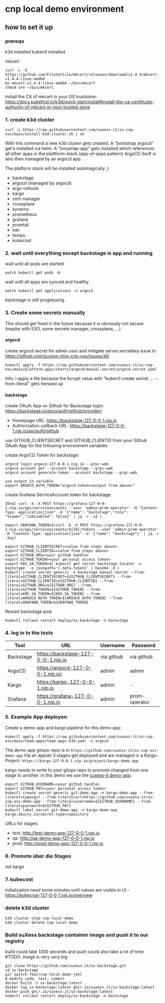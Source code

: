 # cnp local demo environment

## how to set it up

### prereqs

k3d installed
kubectl installed

mkcert

```
curl -L -O https://github.com/FiloSottile/mkcert/releases/download/v1.4.4/mkcert-v1.4.4-linux-amd64
mv mkcert-v1.4.4-linux-amd64 ~/bin/mkcert
chmod u+x ~/bin/mkcert
```

install the CA of mkcert in your OS truststore: https://docs.kubefirst.io/k3d/quick-start/install#install-the-ca-certificate-authority-of-mkcert-in-your-trusted-store


### 1. create k3d cluster

```
curl -L https://raw.githubusercontent.com/suxess-it/sx-cnp-oss/main/install-k3d-cluster.sh | sh
```

With this command a new k3d cluster gets created.
A "bootstrap argocd" get's installed via helm.
A "boostrap-app" gets installed which references all other apps in the plattform-stack (app-of-apps pattern)
ArgoCD itself is also then managed by an argocd app.

The platform stack will be installed automagically ;)

* backstage
* argocd (managed by argocd)
* argo-rollouts
* kargo
* cert-manager
* crossplane
* kyverno
* prometheus
* grafana
* promtail
* loki
* tempo
* kubecost

### 2. wait until everything except backstage is app and running

wait until all pods are started:

```
watch kubectl get pods -A
```

wait until all apps are synced and healthy

```
watch kubectl get applications -n argocd
```

backstage is still progressing. 

### 3. Create some secrets manually

This should get fixed in the future because it is obviously not secure (maybe with ESO, some secrets manager, crossplane, ...)

#### argocd

create argocd secret for admin user and mitigate server.secretkey issue to https://github.com/suxess-it/sx-cnp-oss/issues/48

```
kubectl apply -f https://raw.githubusercontent.com/suxess-it/sx-cnp-oss/main/platform-apps/charts/argocd/manual-secret/argocd-secret.yaml
```
Info: I apply a file because the bcrypt value with "kubectl create secret ... --from-literal" gets messed up

#### backstage

create OAuth App on Github for Backstage login: https://backstage.io/docs/auth/github/provider/

- Homepage URL: https://backstage-127-0-0-1.nip.io
- Authorization callback URL: https://backstage-127-0-0-1.nip.io/api/auth/github

use GITHUB_CLIENTSECRET and GITHUB_CLIENTID from your Github OAuth App for the following environment variables.

create ArgoCD Token for backstage:
```
argocd login argocd-127-0-0-1.nip.io --grpc-web
argocd account get --account backstage --grpc-web
argocd account generate-token --account backstage --grpc-web

use output in variable
export ARGOCD_AUTH_TOKEN="argocd.token=<output from above>"
```

create Grafana ServiceAccount token for backstage:

```
ID=$( curl -k -X POST https://grafana-127-0-0-1.nip.io/api/serviceaccounts --user 'admin:prom-operator' -H "Content-Type: application/json" -d '{"name": "backstage","role": "Viewer","isDisabled": false}' | jq -r .id )

export GRAFANA_TOKEN=$(curl -k -X POST https://grafana-127-0-0-1.nip.io/api/serviceaccounts/${ID}/tokens --user 'admin:prom-operator' -H "Content-Type: application/json" -d '{"name": "backstage"}' | jq -r .key)
```


```
export GITHUB_CLIENTSECRET=<value from steps above>
export GITHUB_CLIENTID=<value from steps above>
export GITHUB_ORG=<your github handle>
export GITHUB_TOKEN=<your personal access token>
export K8S_SA_TOKEN=$( kubectl get secret backstage-locator -n backstage  -o jsonpath='{.data.token}' | base64 -d )
kubectl create secret generic -n backstage manual-secret --from-literal=GITHUB_CLIENTSECRET=${GITHUB_CLIENTSECRET} --from-literal=GITHUB_CLIENTID=${GITHUB_CLIENTID} --from-literal=GITHUB_ORG=${GITHUB_ORG} --from-literal=GITHUB_TOKEN=${GITHUB_TOKEN} --from-literal=K8S_SA_TOKEN=${K8S_SA_TOKEN} --from-literal=ARGOCD_AUTH_TOKEN=${ARGOCD_AUTH_TOKEN} --from-literal=GRAFANA_TOKEN=${GRAFANA_TOKEN}
```

Restart backstage pod:

```
kubectl rollout restart deploy/sx-backstage -n backstage
```

### 4. log in to the tools

| Tool    | URL | Username | Password |
| -------- | ------- | ------- | ------- |
| Backstage  | https://backstage-127-0-0-1.nip.io | via github | via github |
| ArgoCD | https://argocd-127-0-0-1.nip.io/ | admin | admin |
| Kargo | https://kargo-127-0-0-1.nip.io     | admin | - |
| Grafana    | https://grafana-127-0-0-1.nip.io | admin | prom-operator |

### 5. Example App deployen

Create a demo-app and kargo pipeline for this demo app:
```
kubectl apply -f https://raw.githubusercontent.com/suxess-it/sx-cnp-oss/main/team-apps/team-apps-k3d.yaml -n argocd
```

The demo-app gitops-repo is in `https://github.com/suxess-it/sx-cnp-oss-demo-app`
Via an appset 3 stages get deployed and are managed in a Kargo-Project: `https://kargo-127-0-0-1.nip.io/project/kargo-demo-app`

kargo needs to write to your gitops repo to promote changed from one stage to another. in this demo we use the [suxess-it demo-app](https://github.com/suxess-it/sx-cnp-oss-demo-app).

```
export GITHUB_USERNAME=<your github handle>
export GITHUB_PAT=<your personal access token>
kubectl create secret generic git-demo-app -n kargo-demo-app --from-literal=type=git --from-literal=url=https://github.com/suxess-it/sx-cnp-oss-demo-app --from-literal=username=${GITHUB_USERNAME} --from-literal=password=${GITHUB_PAT}
kubectl label secret git-demo-app -n kargo-demo-app kargo.akuity.io/secret-type=repository
```

URLs for stages:

- test: http://test-demo-app-127-0-0-1.nip.io
- qa: http://qa-demo-app-127-0-0-1.nip.io
- prod: http://prod-demo-app-127-0-0-1.nip.io

### 6. Promote über die Stages

mit kargo

### 7. kubecost

initialization need some minutes until values are visible in UI - https://kubecost-127-0-0-1.nip.io/overview

### delete k3d cluster

```
k3d cluster stop cnp-local-demo
k3d cluster delete cnp-local-demo
```


### Build suXess backstage container image and push it to our registry

build could take 1300 seconds and push could also take a lot of time
#TODO: image is very very big

```
git clone https://github.com/suxess-it/sx-backstage.git
cd sx-backstage
git switch feat/cnp-local-demo-jokl
# modify code, test, commit
docker build -t sx-backstage:latest .
docker tag sx-backstage:latest ghcr.io/suxess-it/sx-backstage:latest
docker push ghcr.io/suxess-it/sx-backstage:latest
kubectl rollout restart deploy/sx-backstage -n backstage
```
